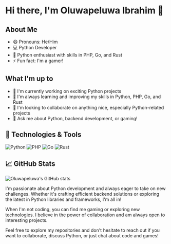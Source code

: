 # Hi there, I'm Oluwapeluwa Ibrahim 👋

## About Me
- 😄 Pronouns: He/Him
- 💻 Python Developer
- 🐍 Python enthusiast with skills in PHP, Go, and Rust
- ⚡ Fun fact: I'm a gamer!

## What I'm up to
- 🔭 I'm currently working on exciting Python projects
- 🌱 I'm always learning and improving my skills in Python, PHP, Go, and Rust
- 👯 I'm looking to collaborate on anything nice, especially Python-related projects
- 💬 Ask me about Python, backend development, or gaming!

## 🚀 Technologies & Tools
![Python](https://img.shields.io/badge/-Python-3776AB?style=flat-square&logo=Python&logoColor=white)
![PHP](https://img.shields.io/badge/-PHP-777BB4?style=flat-square&logo=PHP&logoColor=white)
![Go](https://img.shields.io/badge/-Go-00ADD8?style=flat-square&logo=Go&logoColor=white)
![Rust](https://img.shields.io/badge/-Rust-000000?style=flat-square&logo=Rust&logoColor=white)

## 📈 GitHub Stats
![Oluwapeluwa's GitHub stats](https://github-readme-stats.vercel.app/api?username=ipeluwa&show_icons=true&theme=dark&count_private=true)

I'm passionate about Python development and always eager to take on new challenges. Whether it's crafting efficient backend solutions or exploring the latest in Python libraries and frameworks, I'm all in!

When I'm not coding, you can find me gaming or exploring new technologies. I believe in the power of collaboration and am always open to interesting projects.

Feel free to explore my repositories and don't hesitate to reach out if you want to collaborate, discuss Python, or just chat about code and games!
